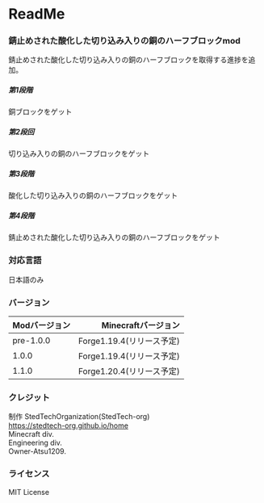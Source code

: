 # ReadMe
### 錆止めされた酸化した切り込み入りの銅のハーフブロックmod  
錆止めされた酸化した切り込み入りの銅のハーフブロックを取得する進捗を追加。  

##### 第1段階  
銅ブロックをゲット  
##### 第2段回  
切り込み入りの銅のハーフブロックをゲット
##### 第3段階  
酸化した切り込み入りの銅のハーフブロックをゲット  
##### 第4段階  
錆止めされた酸化した切り込み入りの銅のハーフブロックをゲット  

### 対応言語  
日本語のみ  

### バージョン  
| Modバージョン | Minecraftバージョン |
|:-----------|------------:|
| pre-1.0.0  | Forge1.19.4(リリース予定) |
| 1.0.0      | Forge1.19.4(リリース予定) |
| 1.1.0      | Forge1.20.4(リリース予定) |


### クレジット
制作 StedTechOrganization(StedTech-org)  
    https://stedtech-org.github.io/home  
    Minecraft div.  
    Engineering div.  
    Owner-Atsu1209.  

### ライセンス 
MIT License  
